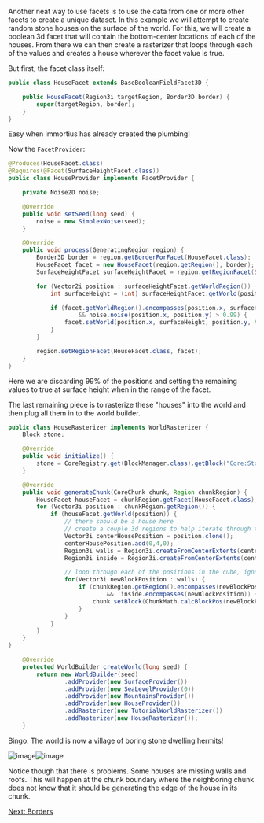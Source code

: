 Another neat way to use facets is to use the data from one or more other facets to create a unique dataset.  In this example we will attempt to create random stone houses on the surface of the world.  For this,  we will create a boolean 3d facet that will contain the bottom-center locations of each of the houses.  From there we can then create a rasterizer that loops through each of the values and creates a house wherever the facet value is true.

But first,  the facet class itself:
```java
public class HouseFacet extends BaseBooleanFieldFacet3D {

    public HouseFacet(Region3i targetRegion, Border3D border) {
        super(targetRegion, border);
    }
}
```
Easy when immortius has already created the plumbing!  

Now the ```FacetProvider```:
```java
@Produces(HouseFacet.class)
@Requires(@Facet(SurfaceHeightFacet.class))
public class HouseProvider implements FacetProvider {

    private Noise2D noise;

    @Override
    public void setSeed(long seed) {
        noise = new SimplexNoise(seed);
    }

    @Override
    public void process(GeneratingRegion region) {
        Border3D border = region.getBorderForFacet(HouseFacet.class);
        HouseFacet facet = new HouseFacet(region.getRegion(), border);
        SurfaceHeightFacet surfaceHeightFacet = region.getRegionFacet(SurfaceHeightFacet.class);

        for (Vector2i position : surfaceHeightFacet.getWorldRegion()) {
            int surfaceHeight = (int) surfaceHeightFacet.getWorld(position);

            if (facet.getWorldRegion().encompasses(position.x, surfaceHeight, position.y)
                    && noise.noise(position.x, position.y) > 0.99) {
                facet.setWorld(position.x, surfaceHeight, position.y, true);
            }
        }

        region.setRegionFacet(HouseFacet.class, facet);
    }
}
```
Here we are discarding 99% of the positions and setting the remaining values to true at surface height when in the range of the facet.

The last remaining piece is to rasterize these "houses" into the world and then plug all them in to the world builder.
```java
public class HouseRasterizer implements WorldRasterizer {
    Block stone;

    @Override
    public void initialize() {
        stone = CoreRegistry.get(BlockManager.class).getBlock("Core:Stone");
    }

    @Override
    public void generateChunk(CoreChunk chunk, Region chunkRegion) {
        HouseFacet houseFacet = chunkRegion.getFacet(HouseFacet.class);
        for (Vector3i position : chunkRegion.getRegion()) {
            if (houseFacet.getWorld(position)) {
                // there should be a house here
                // create a couple 3d regions to help iterate through the cube shape, inside and out
                Vector3i centerHousePosition = position.clone();
                centerHousePosition.add(0,4,0);
                Region3i walls = Region3i.createFromCenterExtents(centerHousePosition, 4);
                Region3i inside = Region3i.createFromCenterExtents(centerHousePosition, 3);

                // loop through each of the positions in the cube, ignoring the inside ones
                for(Vector3i newBlockPosition : walls) {
                    if (chunkRegion.getRegion().encompasses(newBlockPosition)
                            && !inside.encompasses(newBlockPosition)) {
                        chunk.setBlock(ChunkMath.calcBlockPos(newBlockPosition), stone);
                    }
                }
            }
        }
    }
}
```
```java
    @Override
    protected WorldBuilder createWorld(long seed) {
        return new WorldBuilder(seed)
                .addProvider(new SurfaceProvider())
                .addProvider(new SeaLevelProvider(0))
                .addProvider(new MountainsProvider())
                .addProvider(new HouseProvider())
                .addRasterizer(new TutorialWorldRasterizer())
                .addRasterizer(new HouseRasterizer());
    }
```

Bingo.  The world is now a village of boring stone dwelling hermits!

![image](https://raw.githubusercontent.com/Terasology/TutorialWorldGeneration/master/images/RequiresFacetProduction1.png)![image](https://raw.githubusercontent.com/Terasology/TutorialWorldGeneration/master/images/RequiresFacetProduction2.png)

Notice though that there is problems. Some houses are missing walls and roofs.  This will happen at the chunk boundary where the neighboring chunk does not know that it should be generating the edge of the house in its chunk.

[Next: Borders](Borders)